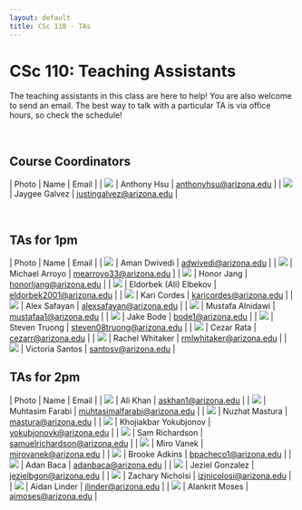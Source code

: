 ```yaml
---
layout: default
title: CSc 110 - TAs
---
```


# CSc 110: Teaching Assistants

The teaching assistants in this class are here to help!
You are also welcome to send an email.
The best way to talk with a particular TA is via office hours, so check the schedule!

<br/>

## Course Coordinators

| Photo | Name | Email |
| <img src="../images/dog.png" class="taimg" /> | Anthony Hsu | anthonyhsu@arizona.edu | 
| <img src="../images/jgalvez.jpg" class="taimg" /> | Jaygee Galvez | justingalvez@arizona.edu |

<br/>

## TAs for 1pm

| Photo | Name | Email |
| <img src="../images/adwivedi.png" class="taimg" /> | Aman Dwivedi | adwivedi@arizona.edu |
| <img src="../images/marroyo.jpg" class="taimg" />  | Michael Arroyo | mearroyo33@arizona.edu | 
| <img src="../images/dog.png" class="taimg" />  | Honor Jang | honorljang@arizona.edu | 
| <img src="../images/aelbekov.jpg" class="taimg" />  | Eldorbek (Ali) Elbekov | eldorbek2001@arizona.edu | 
| <img src="../images/kcordes.png" class="taimg" />  | Kari Cordes | karicordes@arizona.edu | 
| <img src="../images/asafayan.png" class="taimg" />  | Alex Safayan | alexsafayan@arizona.edu | 
| <img src="../images/dog.png" class="taimg" /> | Mustafa Alnidawi | mustafaa1@arizona.edu |
| <img src="../images/jbode.jpeg" class="taimg" /> | Jake Bode | bode1@arizona.edu |
| <img src="../images/struong.jpg" class="taimg" /> | Steven Truong | steven08truong@arizona.edu |
| <img src="../images/dog.png" class="taimg" /> | Cezar Rata | cezarr@arizona.edu |
| <img src="../images/rwhitaker.jpg" class="taimg" /> | Rachel Whitaker  | rmlwhitaker@arizona.edu |
| <img src="../images/vsantos.jpg" class="taimg" /> | Victoria Santos | santosv@arizona.edu |

## TAs for 2pm

| Photo | Name | Email |
| <img src="../images/akhan.jpg" class="taimg" /> | Ali Khan | askhan1@arizona.edu | 
| <img src="../images/mfarabi.jpg" class="taimg" />  | Muhtasim Farabi | muhtasimalfarabi@arizona.edu | 
| <img src="../images/nmastura.jpg" class="taimg" />  | Nuzhat Mastura | mastura@arizona.edu |
| <img src="../images/kyokubjonov.png" class="taimg" /> | Khojiakbar Yokubjonov | yokubjonovk@arizona.edu | 
| <img src="../images/dog.png" class="taimg" /> | Sam Richardson | samuelrichardson@arizona.edu |
| <img src="../images/dog.png" class="taimg" /> | Miro Vanek | mirovanek@arizona.edu |
| <img src="../images/badkins.jpg" class="taimg" /> | Brooke Adkins | bpacheco1@arizona.edu |
| <img src="../images/dog.png" class="taimg" /> | Adan Baca | adanbaca@arizona.edu |
| <img src="../images/dog.png" class="taimg" /> | Jeziel Gonzalez | jezielbgon@arizona.edu |
| <img src="../images/dog.png" class="taimg" /> | Zachary Nicholsi | izjnicolosi@arizona.edu |
| <img src="../images/dog.png" class="taimg" /> | Aidan Linder | jlinder@arizona.edu |
| <img src="../images/dog.png" class="taimg" /> | Alankrit Moses | ajmoses@arizona.edu |


